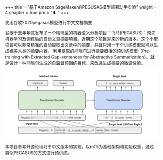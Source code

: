 +++
title = "基于Amazon SageMaker的PEGUSAS模型部署动手实验"
weight = 4
chapter = true
pre = "<b>4. </b>"
+++

使用谷歌2020pegasus模型进行中文文档摘要

谷歌于去年年底发布了一个精简型的机器语义分析项目：飞马(PEGASUS)：预先机器学习及训练后的自动文章摘要项目。近期这个项目迎来的新的版本，这个小型项目可以非常精准的自动提取出文章中的摘要，并且只用一千个训练模型就可以生成媲美人类的摘要内容。
利用提取的间隙句进行摘要概括的预训练模型（Pre-training with Extracted Gap-sentences for Abstractive Summarization）。就是设计一种间隙句生成的自监督预训练目标，来改进生成摘要的微调性能。

![](../pegasus.png)

本项目参考开源论坛对于中文版本的实现，以mT5为基础架构和初始权重，通过类似PEGASUS的方式进行预训练。





